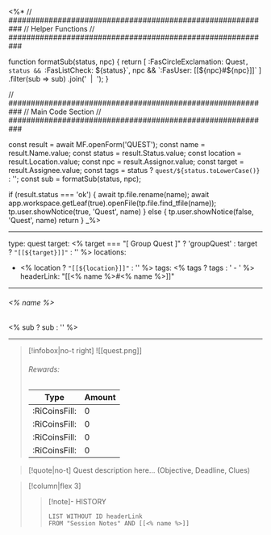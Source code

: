 <%*
// ###########################################################
//                       Helper Functions
// ###########################################################

function formatSub(status, npc) {
	return [
		:FasCircleExclamation: Quest`,
		status && `:FasListCheck: ${status}`,
		npc && `:FasUser: [[${npc}#${npc}]]`
	]
	.filter(sub => sub)
	.join('&nbsp;&nbsp;|&nbsp;&nbsp;');
}

// ###########################################################
//                        Main Code Section
// ###########################################################

const result = await MF.openForm('QUEST');
const name = result.Name.value;
const status = result.Status.value;
const location = result.Location.value;
const npc = result.Assignor.value;
const target = result.Assignee.value;
const tags = status ? `quest/${status.toLowerCase()}` : '';
const sub = formatSub(status, npc);

if (result.status === 'ok') {
    await tp.file.rename(name);
    await app.workspace.getLeaf(true).openFile(tp.file.find_tfile(name));
    tp.user.showNotice(true, 'Quest', name)
} else {
    tp.user.showNotice(false, 'Quest', name)
    return
}
_%>

---
type: quest
target: <% target === "[ Group Quest ]" ? 'groupQuest' : target ? `"[[${target}]]"` : '' %>
locations:
- <% location ? `"[[${location}]]"` : '' %>
tags:
<% tags ? tags : ' - ' %>
headerLink: "[[<% name %>#<% name %>]]"
---

###### <% name %>
<span class="sub2"><% sub ? sub : '' %></span>
___

> [!infobox|no-t right]
> ![[quest.png]]
> ###### Rewards:
> | Type | Amount |
> | ---- | ---- |
> | <span class="coppercoin">:RiCoinsFill:</span> | 0 |
> | <span class="silvercoin">:RiCoinsFill:</span> | 0 |
> | <span class="goldcoin">:RiCoinsFill:</span> | 0 |
> | <span class="platinumcoin">:RiCoinsFill:</span> | 0 |

> [!quote|no-t]
> Quest description here... (Objective, Deadline, Clues)


> [!column|flex 3]
>>[!note]- HISTORY
>>```dataview
>>LIST WITHOUT ID headerLink
>>FROM "Session Notes" AND [[<% name %>]]

